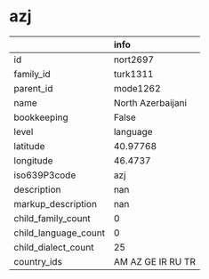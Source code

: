 # azj
|                      | info              |
|:---------------------|:------------------|
| id                   | nort2697          |
| family_id            | turk1311          |
| parent_id            | mode1262          |
| name                 | North Azerbaijani |
| bookkeeping          | False             |
| level                | language          |
| latitude             | 40.97768          |
| longitude            | 46.4737           |
| iso639P3code         | azj               |
| description          | nan               |
| markup_description   | nan               |
| child_family_count   | 0                 |
| child_language_count | 0                 |
| child_dialect_count  | 25                |
| country_ids          | AM AZ GE IR RU TR |